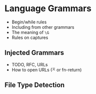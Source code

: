 # Language Grammars

* Begin/while rules
* Including from other grammars
* The meaning of `\G`
* Rules on captures

## Injected Grammars

* TODO, RFC, URLs
* How to open URLs (⌅ or fn-return)

## File Type Detection
